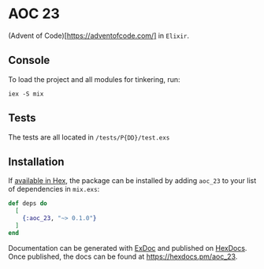 # AOC 23

(Advent of Code)[https://adventofcode.com/] in `Elixir`.

## Console

To load the project and all modules for tinkering, run:

```
iex -S mix
```

## Tests

The tests are all located in `/tests/P{DD}/test.exs`

## Installation

If [available in Hex](https://hex.pm/docs/publish), the package can be installed
by adding `aoc_23` to your list of dependencies in `mix.exs`:

```elixir
def deps do
  [
    {:aoc_23, "~> 0.1.0"}
  ]
end
```

Documentation can be generated with [ExDoc](https://github.com/elixir-lang/ex_doc)
and published on [HexDocs](https://hexdocs.pm). Once published, the docs can
be found at <https://hexdocs.pm/aoc_23>.
